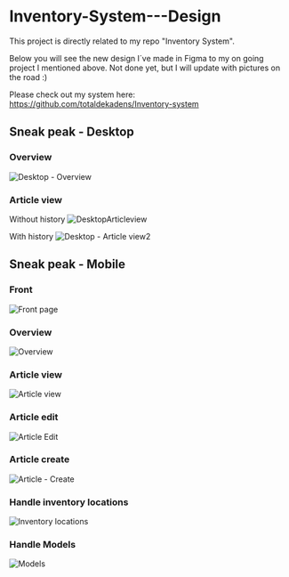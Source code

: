 # Inventory-System---Design
This project is directly related to my repo "Inventory System". 

Below you will see the new design I´ve made in Figma to my on going project I mentioned above. Not done yet, but I will update with pictures on the road :) 

Please check out my system here: https://github.com/totaldekadens/Inventory-system

## Sneak peak - Desktop

### Overview
![Desktop - Overview](https://github.com/totaldekadens/Inventory-System---Design/assets/90898648/2b4bbf8c-c379-4893-909b-a5d74687f70b)

### Article view

Without history
![DesktopArticleview](https://github.com/totaldekadens/Inventory-System---Design/assets/90898648/e01e6c15-7e7b-41f1-862d-126a26292d14)

With history
![Desktop - Article view2](https://github.com/totaldekadens/Inventory-System---Design/assets/90898648/7a93beea-efbc-407c-9f12-0da69694d579)







## Sneak peak - Mobile

### Front
![Front page](https://github.com/totaldekadens/Inventory-System---Design/assets/90898648/13dbabbb-f119-4b93-9193-c1f2d54796b3)

### Overview
![Overview](https://github.com/totaldekadens/Inventory-System---Design/assets/90898648/f15f2e71-4170-4dd4-9a49-3b709ba6116f)


### Article view
![Article view](https://github.com/totaldekadens/Inventory-System---Design/assets/90898648/cd3928c1-149f-4284-968f-1922b58a980d)


### Article edit
![Article Edit](https://github.com/totaldekadens/Inventory-System---Design/assets/90898648/9e0f42ac-2909-4ed1-a7c0-3417a6d950d6)


### Article create
![Article - Create](https://github.com/totaldekadens/Inventory-System---Design/assets/90898648/b9bcbd94-0da9-4b06-a242-ad0f2321524f)


### Handle inventory locations
![Inventory locations](https://github.com/totaldekadens/Inventory-System---Design/assets/90898648/ea7a8bff-581c-4123-9833-adf79b4c68e5)

### Handle Models
![Models](https://github.com/totaldekadens/Inventory-System---Design/assets/90898648/90f10c39-9d76-49fc-976c-917d45bd8ad0)














